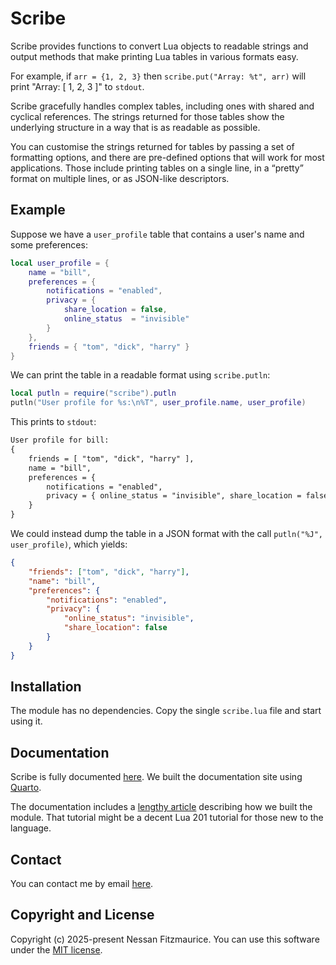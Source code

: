 # Scribe

Scribe provides functions to convert Lua objects to readable strings and output methods that make printing Lua tables in various formats easy.

For example, if `arr = {1, 2, 3}` then `scribe.put("Array: %t", arr)` will print "Array: [ 1, 2, 3 ]" to `stdout`.

Scribe gracefully handles complex tables, including ones with shared and cyclical references.
The strings returned for those tables show the underlying structure in a way that is as readable as possible.

You can customise the strings returned for tables by passing a set of formatting options, and there are pre-defined options that will work for most applications. Those include printing tables on a single line, in a “pretty” format on multiple lines, or as JSON-like descriptors.

## Example

Suppose we have a `user_profile` table that contains a user's name and some preferences:

```lua
local user_profile = {
    name = "bill",
    preferences = {
        notifications = "enabled",
        privacy = {
            share_location = false,
            online_status  = "invisible"
        }
    },
    friends = { "tom", "dick", "harry" }
}
```

We can print the table in a readable format using `scribe.putln`:

```lua
local putln = require("scribe").putln
putln("User profile for %s:\n%T", user_profile.name, user_profile)
```

This prints to `stdout`:

```txt
User profile for bill:
{
    friends = [ "tom", "dick", "harry" ],
    name = "bill",
    preferences = {
        notifications = "enabled",
        privacy = { online_status = "invisible", share_location = false }
    }
}
```

We could instead dump the table in a JSON format with the call `putln("%J", user_profile)`, which yields:

```json
{
    "friends": ["tom", "dick", "harry"],
    "name": "bill",
    "preferences": {
        "notifications": "enabled",
        "privacy": {
            "online_status": "invisible",
            "share_location": false
        }
    }
}
```

## Installation

The module has no dependencies. Copy the single `scribe.lua` file and start using it.

## Documentation

Scribe is fully documented [here](https://nessan.github.io/scribe/).
We built the documentation site using [Quarto](https://quarto.org).

The documentation includes a [lengthy article](https://nessan.github.io/scribe/tutorial.html) describing how we built the module.
That tutorial might be a decent Lua 201 tutorial for those new to the language.

## Contact

You can contact me by email [here](mailto:nzznfitz+gh@icloud.com).

## Copyright and License

Copyright (c) 2025-present Nessan Fitzmaurice.
You can use this software under the [MIT license](https://opensource.org/license/mit).
